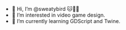 - 👋 Hi, I’m @sweatybird 🐱🐸🚊
- 👀 I’m interested in video game design. 
- 🌱 I’m currently learning GDScript and Twine.
